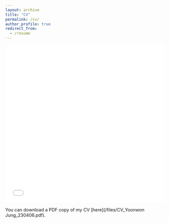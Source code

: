 ```yaml
---
layout: archive
title: "CV"
permalink: /cv/
author_profile: true
redirect_from:
  - /resume
---
```


<iframe src="/files/CV_Yoonwon Jung_230406.pdf" width="100%" height="500" frameborder="no" border="0" marginwidth="0" marginheight="0"></iframe>

You can download a PDF copy of my CV [here](/files/CV_Yoonwon Jung_230406.pdf).
